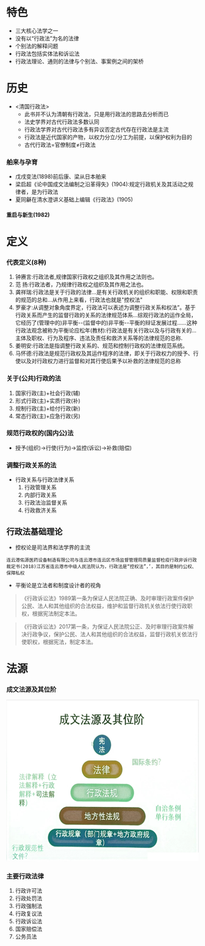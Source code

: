 # 特色

- 三大核心法学之一
- 没有以“行政法”为名的法律
- 个别法的解释问题
- 行政法包括实体法和诉讼法
- 行政法理论、通则的法律与个别法、事案例之间的架桥

# 历史

- <清国行政法>
  - 此书并不认为清朝有行政法，只是用行政法的思路去分析而已
  - 法史学界对古代行政法多数认同
  - 行政法学界对古代行政法多有异议否定古代存在行政法是主流
  - 行政法是近代国家的产物，以权力分立/分工为前提，以保护权利为目的
  - 古代行政法=官僚制度≠行政法

### 舶来与孕育

- 戊戌变法(1898)前后康、梁从日本舶来
- 梁启超《论中国成文法编制之沿革得失》(1904):规定行政机关及其活动之规律者，是为行政法
- 夏同龢在清水澄讲义基础上编辑《行政法》(1905)

#### 重启与新生(1982)

# 定义

### 代表定义(8种)

1. 钟赓言:行政法者,规律国家行政权之组织及其作用之法则也。
2. 范 扬:行政法者，乃规律行政权之组织及其作用之法也。
3. 龚祥瑞:行政法是关于行政的法律…是有关行政机关的组织和职能、权限和职责的规范的总和…从作用上来看，行政法也就是"控权法"
4. 罗豪才:从调整对象角度界定，行政法可以表述为调整行政关系和权法”。基于行政关系而产生的监督行政的关系的法律规范体系…综观行政法的运作全局，它经历了(管理中的)非平衡--(监督中的)非平衡--平衡的辩证发展过程……这种行政法观念被称为平衡论应松年(教材):行政法是有关行政以及与行政有关的…主体及职权、行为及程序、违法及责任和救济关系等的法律规范的总称.
5. 姜明安:行政法是指调整行政关系的、规范和控制行政权的法律规范系统。
6. 马怀德:行政法是规范行政权及其运作程序的法律，即关于行政权力的授予、行使以及对行政权力进行监督和对其行使后果予以补救的法律规范的总称

### 关于(公共)行政的法

1. 国家行政(主)+社会行政(辅)
2. 形式行政(主)+实质行政(补)
3. 规制行政(主)+给付行政(新)
4. 常态行政(主)+应急行政(另)

### 规范行政权的(国内公)法

- 授予(组织)→行使(行为)→监控(诉讼)→补救(赔偿)

### 调整行政关系的法

- 行政关系与行政法律关系
    1. 行政管理关系
    2. 内部行政关系
    3. 行政法治监督关系
    4. 行政救济关系

## 行政法基础理论

- 控权论是司法界和法学界的主流
~~~
连云港佑源医药设备制造有限公司与连云港市连云区市场监督管理局质量监督检疫行政非诉行政裁定书(2018)江苏省连云港市中级人民法院认为，行政法是“控权法”，’，其目的是制约公权、保障私权
~~~

- 平衡论是立法者和制度设计者的视角
>《行政诉讼法》1989第一条为保证人民法院正确、及时审理行政案件保护公民、法人和其他组织的合法权益，维护和监督行政机关依法行使行政职权，根据宪法制定本法。

>《行政诉讼法》2017第一条，为保证人民法院公正、及时审理行政案件解决行政争议，保护公民、法人和其他组织的合法权益，监督行政机关依法行使职权，根据宪法，制定本法。
# 法源
### 成文法源及其位阶
![成文法源及其位阶](./img/20240301-6.png)
### 主要行政法律
1. 行政许可法
2. 行政处罚法
3. 行政强制法
4. 行政复议法
5. 行政诉讼法
6. 国家赔偿法
7. 公务员法